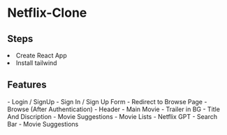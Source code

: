<h1>Netflix-Clone</h1>

<h2>Steps</h2>
<ui>
<li>Create React App</li>
<li>Install tailwind</li>

</ui>



<h2>Features</h2> 
- Login / SignUp
  - Sign In / Sign Up Form
  - Redirect to Browse Page
-Browse (After Authentication)
  - Header
  - Main Movie
     - Trailer in BG
     - Title And Discription
     - Movie Suggestions
        - Movie Lists
- Netflix GPT
     - Search Bar
     - Movie Suggestions
